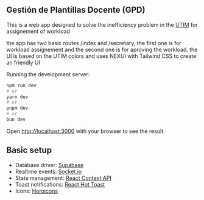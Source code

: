 ## Gestión de Plantillas Docente (GPD)
This is a web app designed to solve the inefficiency problem in the [UTIM](http://www.utim.edu.mx/) for assignement of workload

the app has two basic routes /index and /secretary, the first one is for workload assignement and the second one is for aproving the workload,
the UI is based on the UTIM colors and uses NEXUI with Tailwind CSS to create an friendly UI

Running the development server:

```bash
npm run dev
# or
yarn dev
# or
pnpm dev
# or
bun dev
```

Open [http://localhost:3000](http://localhost:3000) with your browser to see the result.

## Basic setup
- Database driver: [Supabase](https://supabase.com/)
- Realtime events: [Socket.io](https://socket.io/)
- State management: [React Context API](https://react.dev/reference/react/useContext)
- Toast notifications: [React Hot Toast](https://react-hot-toast.com/docs)
- Icons: [Heroicons](https://heroicons.com/)

